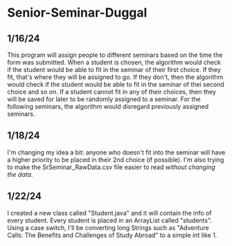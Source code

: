 # Senior-Seminar-Duggal

## 1/16/24
This program will assign people to different seminars based on the time the form was submitted. When a student is chosen, the algorithm would check if the student would be able to fit in the seminar of their first choice. If they fit, that's where they will be assigned to go. If they don't, then the algorithm would check if the student would be able to fit in the seminar of thei second choice and so on. If a student cannot fit in any of their choices, then they will be saved for later to be randomly assigned to a seminar. For the following seminars, the algorithm would disregard previously assigned seminars.

## 1/18/24
I'm changing my idea a bit: anyone who doesn't fit into the seminar will have a higher priority to be placed in their 2nd choice (if possible). I'm also trying to make the SrSeminar_RawData.csv file easier to read *without changing the data*.

## 1/22/24
I created a new class called "Student.java" and it will contain the info of every student. Every student is placed in an ArrayList called "students". Using a case switch, I'll be converting long Strings such as "Adventure Calls: The Benefits and Challenges of Study Abroad" to a simple int like 1.